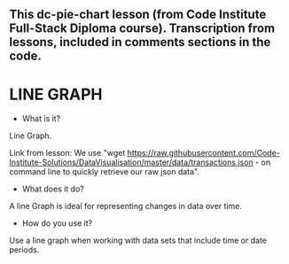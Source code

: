 ## This dc-pie-chart lesson (from Code Institute Full-Stack Diploma course). Transcription from lessons, included in comments sections in the code.

# LINE GRAPH

- What is it?

Line Graph.

Link from lesson: We use "wget https://raw.githubusercontent.com/Code-Institute-Solutions/DataVisualisation/master/data/transactions.json - on command line to quickly retrieve our raw json data".

- What does it do?

A line Graph is ideal for representing changes in data over time.

- How do you use it?

Use a line graph when working with data sets that include time or date periods.
